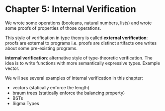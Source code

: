 # Chapter 5: Internal Verification

We wrote some operations (booleans, natural numbers, lists) and wrote some proofs of properties of those operations.

This style of verification in type theory is called **external verification**: proofs are external to programs i.e. proofs are distinct artifacts one writes about some pre-existing programs.

**internal verification**: alternative style of type-theoretic verification. The idea is to write functions with more semantically expressive types. Example vector.

We will see several examples of internal verification in this chapter:

- vectors (statically enforce the length)
- braum trees (statically enforce the balancing property)
- BSTs
- Sigma Types
